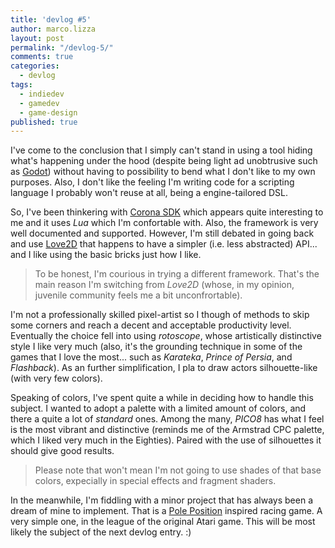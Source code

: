 ```yaml
---
title: 'devlog #5'
author: marco.lizza
layout: post
permalink: "/devlog-5/"
comments: true
categories: 
  - devlog
tags: 
  - indiedev
  - gamedev
  - game-design
published: true
---
```

I've come to the conclusion that I simply can't stand in using a tool hiding what's happening under the hood (despite being light ad unobtrusive such as [Godot](https://godotengine.org/)) without having to possibility to bend what I don't like to my own purposes. Also, I don't like the feeling I'm writing code for a scripting language I probably won't reuse at all, being a engine-tailored DSL.

So, I've been thinkering with [Corona SDK](https://coronalabs.com/) which appears quite interesting to me and it uses *Lua* which I'm confortable with. Also, the framework is very well documented and supported. However, I'm still debated in going back and use [Love2D](https://love2d.org/) that happens to have a simpler (i.e. less abstracted) API... and I like using the basic bricks just how I like.

> To be honest, I'm courious in trying a different framework. That's the main reason I'm switching from *Love2D* (whose, in my opinion, juvenile community feels me a bit unconfrortable).

I'm not a professionally skilled pixel-artist so I though of methods to skip some corners and reach a decent and acceptable productivity level. Eventually the choice fell into using *rotoscope*, whose artistically distinctive style I like very much (also, it's the grounding technique in some of the games that I love the most... such as *Karateka*, *Prince of Persia*, and *Flashback*). As an further simplification, I pla to draw actors silhouette-like (with very few colors).

Speaking of colors, I've spent quite a while in deciding how to handle this subject. I wanted to adopt a palette with a limited amount of colors, and there a quite a lot of *standard* ones. Among the many, *PICO8* has what I feel is the most vibrant and distinctive (reminds me of the Armstrad CPC palette, which I liked very much in the Eighties). Paired with the use of silhouettes it should give good results.

> Please note that won't mean I'm not going to use shades of that base colors, expecially in special effects and fragment shaders.

In the meanwhile, I'm fiddling with a minor project that has always been a dream of mine to implement. That is a [Pole Position](https://en.wikipedia.org/wiki/Pole_Position_(video_game)) inspired racing game. A very simple one, in the league of the original Atari game. This will be most likely the subject of the next devlog entry. :)
